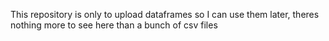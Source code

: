 This repository is only to upload dataframes so I can use them later, theres nothing more to see here than a bunch of csv files
